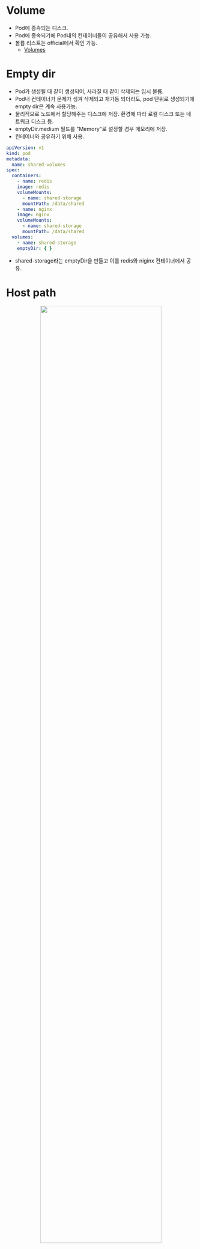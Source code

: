# Volume

- Pod에 종속되는 디스크.
- Pod에 종속되기에 Pod내의 컨테이너들이 공유해서 사용 가능.
- 볼륨 리스트는 official에서 확인 가능.
    - [Volumes](https://kubernetes.io/docs/concepts/storage/volumes/#types-of-volumes)

# Empty dir

- Pod가 생성될 때 같이 생성되어, 사라질 때 같이 삭제되는 임시 볼륨.
- Pod내 컨테이너가 문제가 생겨 삭제되고 재가동 되더라도, pod 단위로 생성되기에 empty dir은 계속 사용가능.
- 물리적으로 노드에서 할당해주는 디스크에 저장. 환경에 따라 로컬 디스크 또는 네트워크 디스크 등.
- emptyDir.medium 필드를 "Memory"로 설정할 경우 메모리에 저장.
- 컨테이너와 공유하기 위해 사용.

```yaml
apiVersion: v1
kind: pod
metadata:
  name: shared-volumes
spec:
  containers:
    - name: redis
    image: redis
    volumeMounts:
      - name: shared-storage
      mountPath: /data/shared
    - name: nginx
    image: nginx
    volumeMounts:
      - name: shared-storage
      mountPath: /data/shared
  volumes:
    - name: shared-storage
    emptyDir: { }
```

- shared-storage라는 emptyDir을 만들고 이를 redis와 niginx 컨테이너에서 공유.

# Host path

<p align="center"><img src="img/7_1.png" width="80%"></p>

- 노드의 디스크 경로를 pod에 마운트하여 사용하는 것.
- 여러 사이의 pod 사이에 공유해서 사용 가능.
- 한 가지 알아야 할 사실은, pod의 문제가 생겨 재가동될 때 다른 노드에서 생성될 경우, 이전 노드에서 hostpath의 데이터는 가져올 수 없음.
- 노드의 디스크 경로만을 공유하기에, 같은 노드 내의 pod들만 공유 가능.
- 노드와 공유하기 위해 사용.
- hostPath는 파일 시스템에 접근하는데 용이하게 사용됨.
- 로그 수집기 pod가 있는 경우, 노드의 파일 시스템에 접근하여 로그를 가져올 수 있음.

```yaml
apiVersion: v1
kind: Pod
metadata:
  name: hostPath-pod
spec:
  containers:
    - name: redis-container
    image: redis
    volumeMounts:
      - name: brettPath
      mouthPath: /data/shared
  volumes:
    - name: brettPath
    hostPath:
      path: /tmp
      type: Directory
```

# GitRepo

<p align="center"><img src="img/7_2.png" width="50%"></p>

- git repository의 특정 revision을 clone하여 내려받은 후 디스크 볼륨을 생성.
- empty dir로생성.

```yaml
apiVersion: v1
kind: Pod
metadata:
  name: git-repo-pod
spec:
  containers:
    - name: web-server
    image: nginx
    volumnMounts:
      - name: html
      mountPath: /usr/share/nginx/html
      readOnly: true
    ports:
      - containerPort: 80
      protocol: TCP
  volumes:
    - name: html
    gitrepo:
      repository: https://github.com/luksa/kubia-website-example.git
      revision: master
      directory: .
```

[kubia-website-example.git](https://github.com/luksa/kubia-website-example.git) 의 master 리비전을 클론으로 다운받아서
/usr/share/nginx/html에 마운트 시키는 yaml

# PersistentVolume and PersistentVolumeClaim

<p align="center"><img src="img/7_3.png" width="80%"></p>

- 쿠버네티스는 추상화를 통해, 인프라(컨테이너, 디스크, 네트워크 등)를 손쉽게 설정할 수 있도록하는 개념을 가지고 있음.
- 인프라에 종속적인 부분은 시스템 관리자가 설정하고, 개발자는 간단하게 사용 가능하도록 디스크 볼륨에 PersistentVolume(PV)와 PersistentVolumeClaim(PVC)라는 개념을 도입.
- 시스템 관리자는 실제 물리 디스크를 생성하고 이를 PersistentVolume이라는 이름으로 쿠버네티스에 등록.
- 개발자는 pod에서 볼륨 정의 시, 물리 디스크의 특성을 정의하는 것이 아닌, PersistentVolumeClaim을 지정하여, 관리자가 생성한 PV와 연결.
- 이때 주의할 점은, Pod의 생명 주기와 상관없이 volume은 따로 관리해야함.

### PersistentVolume(PV)

- 물리 디스크를 쿠버네티스에 정의한 것.

```yaml
apiVersion: v1
kind: PersistentVolume
metadata:
  name: pv-test
spec:
  capacity:
    storage: 5Gi
  volumeMode: FileSystem
  accessModes:
    - readWriteOnce
  persistentVolumeReclaimPolicy: Recycle
  storageClassName: slow
  mountOptions:
    - hard
    - nfsvers=4.1
  nfs:
    path: /tmp
    server: 172.17.0.2
```

- NFS 파일시스템 5gb를 정의한 예제.
- capacity
    - 볼륨의 용량.
- volumeMode
    - FileSystem(default) 또는 raw 설정.
- reclaimPolicy
    - PV는 연결된 PVC가 삭제된 이후에 재사용이 가능한데, 재사용시 내부의 데이터를 유지할지를 정할 수 있음.
- Retain
    - PV의 내용 유지
- Recycle
    - 재사용 되며, 자동으로 rm -rf로 삭제한뒤 사용 됨.
- Delete
    - 사용이 끝난 뒤 볼륨 삭제. AWS EBS, GCE PD,Azure Disk등이 이에 해당.
    - ReclaimPolicy는 디스크 특성에 따라 적용 가능, 불가능한 policy가 있음.
- AccessMode
    - Pod에서 PV로 동시 접근에 대한 정책.
- ReadWriteOnce(RWO)
    - 하나의 pod에만 마운트되고, 하나의 pod에서만 사용 가능.
- ReadOnlyMany(ROX)
    - 여러개의 pod에서 동시에 접근 가능하며, 오직 읽기만.
- ReadWriteMany(RWX)
    - 여러개의 pod에서 동시에 읽고 쓰기 가능.
    - 디스크 특성에 따라 사용가능한 policy가 나뉘어 있음.

- PersistentVolume의 life cycle
    - PV는 생성 시 available 상태가 되고,
    - PVC에 bind되면 bounded 상태로 변경.
    - binding된 PVC가 삭제되면, PV는 삭제되는 것이 아니라 Release 상태로 변경.
    - available이 아니라면 사용이 불가능하고, 보관 상태로 존재.

### PersistentVolumeClaim

- PVC는 pod의 볼륨과 PV를 바인딩하는 관계 선언.

```yaml
apiVersion: v1
kind: PersistentVolumeClaim
metadata:
  name: pvc-test
spec:
  accessModes:
    - ReadWriteOnce
  volumeMode: FileSystem
  resources:
    requests:
      storage: 8Gi
  storageClassName: slow
  selector:
    matchlabels:
      release: "stable"
    matchExpressions:
      - { key: environment, operator: In, values: [ dev ] }
```

- AccessModes와 volumeMode는 PV와 동일
- resources는 PV와 같이 필요한 사이즈를 정의함.
- selector를 통해 label selector 방식으로 이미 생성되어 있는 PV 중 label이 매칭되는 볼륨을 찾아 연결.

# Dynamic provisioning

<p align="center"><img src="img/7_4.png" width="80%"></p>

- Pod에 Persistent Volume을 연결하는것은 물리 디스크 생성→ 생성된 물리디스크를 PV로 선언 → PV와 PVC 연결 → Pod 에서 사용의 순서
- 쿠버네티스에서는 이 작업이 수동이 아닌, 자동으로 진행시킬 수 있는 dynamic provisioning 지원.
- PVC만 정의 해놓으면 물리디스크 생성과, PV로 선언하는 부분을 자동으로 진행.
- 실제 사용환경에서는 다양한 형태의 디스크(nVME, HDD, SDD, NFS 등)를 성능에 따라 사용.
- Dynamic provisioning은 storageClass 지정을 통해 이에 맞는 디스크를 생성. 지정하지 않는다면 default로 생성.

### Storage Class

- PVC 정의시, storageClassName에 정의한 storageClass를 적으면 PVC에 연결되고, storageClass에서 정의된 명세에 따라 물리 디스크와 PV를 자동 생성함.

```yaml
apiVersion: storage.k8s.io/v1
kind: StorageClass
metadata:
  name: slow
provisioner: kubernetes.io/aws-ebs
parameters:
  type: io1
  zones: us-east-1d, us-east-1c
  iopsPerGB: "10"
```

```yaml
apiVersion: storage.k8s.io/v1
kind: StorageClass
metadata:
  name: slow
provisioner: kubernetes.io/gce-pd
parameters:
  type: pd-standard
  zones: us-central1-a, us-central1-b
```